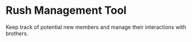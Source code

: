 # Rush Management Tool
Keep track of potential new members and manage their interactions with brothers.
